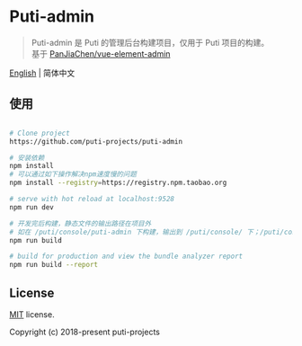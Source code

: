 # Puti-admin

> Puti-admin 是 Puti 的管理后台构建项目，仅用于 Puti 项目的构建。   
> 基于 [PanJiaChen/vue-element-admin](https://github.com/PanJiaChen/vue-element-admin)

[English](./README.md) | 简体中文

## 使用

``` bash

# Clone project
https://github.com/puti-projects/puti-admin

# 安装依赖
npm install
# 可以通过如下操作解决npm速度慢的问题
npm install --registry=https://registry.npm.taobao.org

# serve with hot reload at localhost:9528
npm run dev

# 开发完后构建，静态文件的输出路径在项目外
# 如在 /puti/console/puti-admin 下构建，输出到 /puti/console/ 下；/puti/console/ 为 Puti 的后台默认入口
npm run build

# build for production and view the bundle analyzer report
npm run build --report
```

## License
[MIT](https://github.com/puti-projects/puti-admin/blob/master/LICENSE) license.

Copyright (c) 2018-present puti-projects
